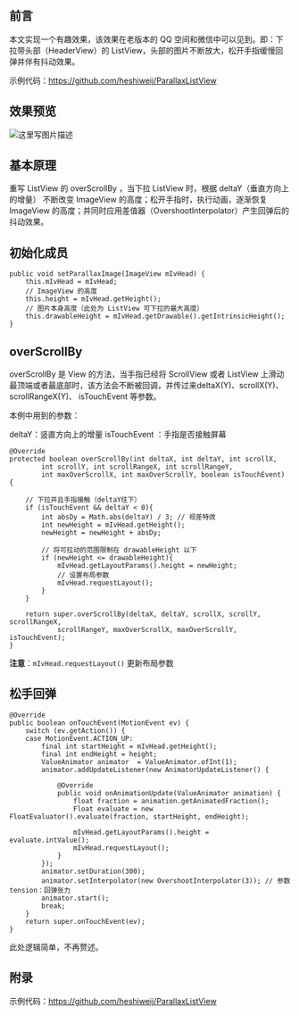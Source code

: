 ## 前言

本文实现一个有趣效果，该效果在老版本的 QQ 空间和微信中可以见到。即：下拉带头部（HeaderView）的 ListView，头部的图片不断放大，松开手指缓慢回弹并伴有抖动效果。

示例代码：https://github.com/heshiweij/ParallaxListView

## 效果预览

![这里写图片描述](http://img.blog.csdn.net/20160401134024951)

## 基本原理

重写 ListView 的 overScrollBy ，当下拉 ListView 时，根据 deltaY（垂直方向上的增量） 不断改变 ImageView 的高度；松开手指时，执行动画，逐渐恢复 ImageView 的高度；并同时应用差值器（OvershootInterpolator）产生回弹后的抖动效果。

## 初始化成员

```
public void setParallaxImage(ImageView mIvHead) {
	this.mIvHead = mIvHead;
	// ImageView 的高度
	this.height = mIvHead.getHeight();
	// 图片本身高度（此处为 ListView 可下拉的最大高度）
	this.drawableHeight = mIvHead.getDrawable().getIntrinsicHeight();
}
```

## overScrollBy 

overScrollBy 是 View 的方法，当手指已经将 ScrollView 或者 ListView 上滑动最顶端或者最底部时，该方法会不断被回调，并传过来deltaX(Y)、scrollX(Y)、scrollRangeX(Y)、 isTouchEvent 等参数。

本例中用到的参数：

deltaY：竖直方向上的增量
isTouchEvent ：手指是否接触屏幕

```
@Override
protected boolean overScrollBy(int deltaX, int deltaY, int scrollX,
		int scrollY, int scrollRangeX, int scrollRangeY,
		int maxOverScrollX, int maxOverScrollY, boolean isTouchEvent) {
	
	// 下拉并且手指接触（deltaY往下）
	if (isTouchEvent && deltaY < 0){
		int absDy = Math.abs(deltaY) / 3; // 视差特效
		int newHeight = mIvHead.getHeight();
		newHeight = newHeight + absDy;
		
		// 将可拉动的范围限制在 drawableHeight 以下
		if (newHeight <= drawableHeight){
			mIvHead.getLayoutParams().height = newHeight;
			// 设置布局参数
			mIvHead.requestLayout();
		}
	}
	
	return super.overScrollBy(deltaX, deltaY, scrollX, scrollY, scrollRangeX,
			scrollRangeY, maxOverScrollX, maxOverScrollY, isTouchEvent);
}
```

**注意**：`mIvHead.requestLayout()` 更新布局参数

## 松手回弹
```
@Override
public boolean onTouchEvent(MotionEvent ev) {
	switch (ev.getAction()) {
	case MotionEvent.ACTION_UP:
		final int startHeight = mIvHead.getHeight();
		final int endHeight = height;
		ValueAnimator animator  = ValueAnimator.ofInt(1);
		animator.addUpdateListener(new AnimatorUpdateListener() {
			
			@Override
			public void onAnimationUpdate(ValueAnimator animation) {
				float fraction = animation.getAnimatedFraction();
				Float evaluate = new FloatEvaluator().evaluate(fraction, startHeight, endHeight);
				
				mIvHead.getLayoutParams().height = evaluate.intValue();
				mIvHead.requestLayout();
			}
		});
		animator.setDuration(300);
		animator.setInterpolator(new OvershootInterpolator(3)); // 参数tension：回弹张力
		animator.start();
		break;
	}
	return super.onTouchEvent(ev);
}
```


此处逻辑简单，不再赘述。

## 附录

示例代码：https://github.com/heshiweij/ParallaxListView

